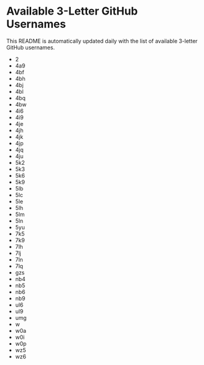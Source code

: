 # Available 3-Letter GitHub Usernames

This README is automatically updated daily with the list of available 3-letter GitHub usernames.

- 2
- 4a9
- 4bf
- 4bh
- 4bj
- 4bl
- 4bq
- 4bw
- 4i6
- 4i9
- 4je
- 4jh
- 4jk
- 4jp
- 4jq
- 4ju
- 5k2
- 5k3
- 5k6
- 5k9
- 5lb
- 5lc
- 5le
- 5lh
- 5lm
- 5ln
- 5yu
- 7k5
- 7k9
- 7lh
- 7lj
- 7ln
- 7lq
- gzs
- nb4
- nb5
- nb6
- nb9
- ul6
- ul9
- umg
- w
- w0a
- w0i
- w0p
- wz5
- wz6
